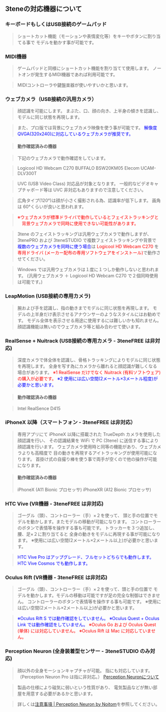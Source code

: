 ﻿## 3teneの対応機器について

### キーボードもしくはUSB接続のゲームパッド
>ショートカット機能（モーションや表情変化等）をキーやボタンに割り当てる事で
>モデルを動かす事が可能です。

### MIDI機器
>ゲームパッドと同様にショートカット機能を割り当てて使用します。
>ノートオンが発生するMIDI機器であれば利用可能です。

>MIDIコントローラや鍵盤楽器が使いやすいかと思います。

### ウェブカメラ（USB接続の汎用カメラ）
>顔認識を可能にします。
>まぶた、口、顔の向き、上半身の傾きを認識し、モデルに同じ状態を再現します。

>また、プロ版では背景にウェブカメラ映像を使う事が可能です。
><font color="Blue">解像度QVGA(320x240)に対応しているウェブカメラが推奨です。</font>

>#### 動作確認済みの機器

>下記のウェブカメラで動作確認をしています。

>Logicool HD Webcam C270
>BUFFALO BSW20KM05
>Elecom UCAM-DLV300T

>UVC (USB Video Class) 対応品が対象となります。
>一般的なビデオキャプチャボード等は UVC 非対応もありますので注意してください。

>広角タイプ(120°)は顔が小さく撮影される為、認識率が低下します。
>画角は 60°くらいが良いと思われます。

><font color="Red">※ウェブカメラが標準ドライバで動作しているとフェイストラッキングと
>　背景ウェブカメラで同時に使用できない可能性があります。</font>

>3tene のフェイストラッキングは汎用ウェブカメラで動作しますが、
>3tenePRO および 3teneSTUDIO で複数フェイストラッキングや背景で
><font color="Blue">複数のウェブカメラを同時に使う場合</font>は <font color="Red">Logicool HD Webcam C270</font> を
><font color="Red">専用ドライバ (メーカー配布の専用ソフトウェアをインストール)</font>で動作させてください。

>Windows では汎用ウェブカメラは１度に１つしか動作しないと思われます。
>(汎用ウェブカメラ ＋ Logicool HD Webcam C270 で２個同時使用は可能です。)


### LeapMotion (USB接続の専用カメラ)
>腕および手を認識し、指の動きまでモデルに同じ状態を再現します。
>モデルの上半身だけ表示させるアナウンサーのようなスタイルにはお勧めです。
>モデル全体を表示させる用途に使用するには難しいかも知れません。
>顔認識機能は無いのでウェブカメラ等と組み合わせて使います。

### RealSense + Nuitrack (USB接続の専用カメラ - 3teneFREE は非対応)
>深度カメラで体全体を認識し、骨格トラッキングによりモデルに同じ状態を再現します。
>全身を写す為にカメラから離れると顔認識が難しくなる場合があります。
><font color="Red">※1 RealSense だけでなく Nuitrack (有料ソフトウェア)の購入が必要です。</font>
><font color="Blue">※2 使用には広い空間(2メートル×3メートル程度)が必要かと思います。</font>

>#### 動作確認済みの機器

>Intel RealSence D415


### iPhoneX 以降（スマートフォン - 3teneFREE は非対応）
>専用アプリにて iPhoneX 以降に搭載された TrueDepth カメラを使用した顔認識を行い、
>その認識結果を WiFi で PC (3tene) に送信する事により顔認識を行います。
>ウェブカメラ使用時と同等の機能があり、ウェブカメラよりも高精度で
>目の動きを再現するアイトラッキングが使用可能になります。
>首掛け式の自撮り棒を使う事で両手が空くので他の操作が可能になります。

>#### 動作確認済みの機器
>iPhoneX (A11 Bionic プロセッサ)
>iPhoneXR (A12 Bionic プロセッサ)

### HTC Vive (VR機器 - 3teneFREE は非対応)
>ゴーグル（頭）、コントローラー（手）×２を使って、
>頭と手の位置でモデルを動かします。またモデルの移動が可能になります。
>コントローラーのボタンで表情等を操作する事も可能です。
>トラッカーを３つ追加し、腰、足×２に割り当てると
>全身の動きをモデルに再現する事が可能になります。
>※使用には広い空間(2メートル×2メートル以上)が必要かと思います。

><font color="Blue">HTC Vive Pro はアップグレード、フルセットどちらでも動作します。</font>
><font color="Blue">HTC Vive Cosmos でも動作します。</font>

### Oculus Rift (VR機器 - 3teneFREE は非対応)
>ゴーグル（頭）、コントローラー（手）×２を使って、頭と手の位置で
>モデルを動かします。モデルの移動は可能ですが足の完全な制御はできません。
>コントローラーのボタンで表情等を操作する事も可能です。
>※使用には広い空間(2メートル×2メートル以上)が必要かと思います。

><font color="Blue">※Oculus Rift S では動作確認をしていません。</font>
><font color="Blue">※Oculus Quest + Oculus Link では動作確認をしていません。</font>
><font color="Red">※Oculus Go および Oculus Quest (単体) には対応していません。</font>
><font color="Red">※Oculus Rift は Mac に対応していません。</font>

### Perception Neuron (全身装着型センサー - 3teneSTUDIO のみ対応)
>顔以外の全身モーションキャプチャが可能。
>指にも対応しています。（Perception Neuron Pro は指に非対応。）
>[Perception Neuronについて](#PerceptionNeuron.md)

>製品の仕様により磁気に弱いという性質があり、
>電気製品などが無い部屋を用意する必要があるかと思います。

>詳しくは[注意事項 | Perception Neuron by Noitom](https://neuronmocap.com/node/1589)を参照してください。


